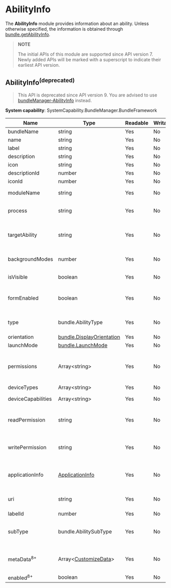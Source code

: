 # AbilityInfo

The **AbilityInfo** module provides information about an ability. Unless otherwise specified, the information is obtained through [bundle.getAbilityInfo](js-apis-Bundle.md#bundlegetabilityinfodeprecated).

> **NOTE**
>
> The initial APIs of this module are supported since API version 7. Newly added APIs will be marked with a superscript to indicate their earliest API version.

## AbilityInfo<sup>(deprecated)<sup>

> This API is deprecated since API version 9. You are advised to use [bundleManager-AbilityInfo](js-apis-bundleManager-abilityInfo.md) instead.

**System capability**: SystemCapability.BundleManager.BundleFramework

| Name                 | Type                                                        | Readable | Writable | Description                                                        |
| --------------------- | ------------------------------------------------------------ | ---- | ---- | ------------------------------------------------------------ |
| bundleName            | string                                                       | Yes  | No  | Bundle name.                                            |
| name                  | string                                                       | Yes  | No  | Ability name.                                               |
| label                 | string                                                       | Yes  | No  | Ability name visible to users.                                   |
| description           | string                                                       | Yes  | No  | Ability description.                                             |
| icon                  | string                                                       | Yes  | No  | Index of the ability icon resource file.                                 |
| descriptionId         | number                                                       | Yes  | No  | ID of the ability description.                                           |
| iconId                | number                                                       | Yes  | No  | ID of the ability icon.                                           |
| moduleName            | string                                                       | Yes  | No  | Name of the HAP file to which the ability belongs.                                    |
| process               | string                                                       | Yes  | No  | Process in which the ability runs. If this parameter is not set, the bundle name is used.                 |
| targetAbility         | string                                                       | Yes  | No  | Target ability that the ability alias points to.<br>**Model restriction**: This API can be used only in the FA model. |
| backgroundModes       | number                                                       | Yes  | No  | Background service mode of the ability.<br>**Model restriction**: This API can be used only in the FA model.        |
| isVisible             | boolean                                                      | Yes  | No  | Whether the ability can be called by other bundles.                         |
| formEnabled           | boolean                                                      | Yes  | No  | Whether the ability provides the service widget capability.<br>**Model restriction**: This API can be used only in the FA model. |
| type                  | bundle.AbilityType                                                  | Yes  | No  | Ability type.<br>**Model restriction**: This API can be used only in the FA model.               |
| orientation           | [bundle.DisplayOrientation](js-apis-Bundle.md#displayorientationdeprecated) | Yes  | No  | Ability display orientation.                                         |
| launchMode            | [bundle.LaunchMode](js-apis-Bundle.md#launchmodedeprecated)         | Yes  | No  | Ability launch mode.                                         |
| permissions           | Array\<string>                                               | Yes  | No  | Permissions required for other applications to call the ability.<br>The value is obtained by passing in GET_ABILITY_INFO_WITH_PERMISSION to [bundle.getAbilityInfo](js-apis-Bundle.md#bundlegetabilityinfodeprecated). |
| deviceTypes           | Array\<string>                                               | Yes  | No  | Device types supported by the ability.                                     |
| deviceCapabilities    | Array\<string>                                               | Yes  | No  | Device capabilities required for the ability.                                     |
| readPermission        | string                                                       | Yes  | No  | Permission required for reading the ability data.<br>**Model restriction**: This API can be used only in the FA model. |
| writePermission       | string                                                       | Yes  | No  | Permission required for writing data to the ability.<br>**Model restriction**: This API can be used only in the FA model. |
| applicationInfo       | [ApplicationInfo](js-apis-bundle-ApplicationInfo.md)         | Yes  | No  | Application configuration information.<br>The value is obtained by passing in GET_ABILITY_INFO_WITH_APPLICATION to [bundle.getAbilityInfo](js-apis-Bundle.md#bundlegetabilityinfodeprecated). |
| uri                   | string                                                       | Yes  | No  | URI of the ability.<br>**Model restriction**: This API can be used only in the FA model. |
| labelId               | number                                                       | Yes  | No  | ID of the ability label.                                           |
| subType               | bundle.AbilitySubType                                               | Yes  | No  | Subtype of the template that can be used by the ability.<br>**Model restriction**: This API can be used only in the FA model. |
| metaData<sup>8+</sup> | Array\<[CustomizeData](js-apis-bundle-CustomizeData.md)>     | Yes  | No  | Metadata of the ability.<br>The value is obtained by passing in GET_ABILITY_INFO_WITH_METADATA to [bundle.getAbilityInfo](js-apis-Bundle.md#bundlegetabilityinfodeprecated). |
| enabled<sup>8+</sup>  | boolean                                                      | Yes  | No  | Whether the ability is enabled.                                           |
